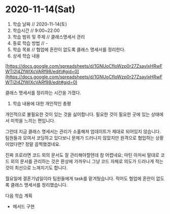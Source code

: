 # 2020-11-14\(Sat\)

1. 학습 날짜 // 2020-11-14\(토\)
2. 학습시간 // 9:00~22:00
3. 학습 범위 및 주제 // 클래스명세서 관리
4. 동료 학습 방법 // -
5. 학습 목표 // 협업에 혼란이 없도록 클래스 명세서를 정리한다. 
6. 상세 학습 내용

[https://docs.google.com/spreadsheets/d/1GNUoCfloWzp0r27ZsayIxHRwFWTl2l4ZfWlXcVARf98/edit\#gid=0](https://docs.google.com/spreadsheets/d/1GNUoCfloWzp0r27ZsayIxHRwFWTl2l4ZfWlXcVARf98/edit#gid=0)

클래스 명세서를 정리하는 시간을 가졌다.

1. 학습 내용에 대한 개인적인 총평

개인적으로 불필요한 것이 있는 것을 싫어합니다. 필요한 것이 필요한 곳에 있는 상태에서 미학을 느끼는 편입니다.

그런데 지금 클래스 명세서는 관리가 소홀해져 업데이트가 제대로 되어있지 않습니다. 팀원들과 모여서 코딩하고 있다보니 문제가 드러나지 않았지만 원격으로 협업하는 상황이었다면? 정말 끔찍했겠네요.

진짜 프로라면 코드 외의 문서도 잘 관리해야할텐데 참 어렵네요; 마틴 아저씨 말대로 코드 외의 문서를 관리하는 것은 환상에 가까우니 그냥 코드 자체로 의도가 드러나게 적는 것이 최선으로 느껴지기도 합니다.

월요일에 결혼기념일이라 팀원들에게 task를 맡겨뒀습니다. 적어도 협업에 혼란이 없도록 클래스 명세서를 정리했습니다.

다음 학습 계획

* 메서드 구현

